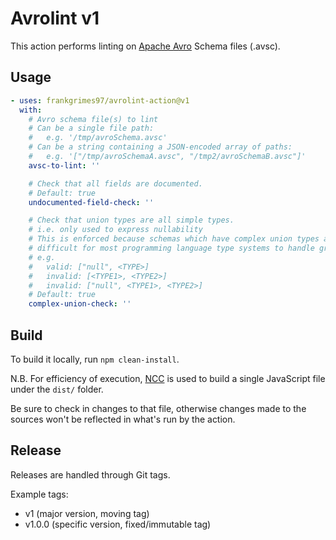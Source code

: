 # Avrolint v1

This action performs linting on [Apache Avro](https://avro.apache.org/)
Schema files (.avsc).

## Usage

<!-- start usage -->
```yaml
- uses: frankgrimes97/avrolint-action@v1
  with:
    # Avro schema file(s) to lint
    # Can be a single file path:
    #   e.g. '/tmp/avroSchema.avsc'
    # Can be a string containing a JSON-encoded array of paths:
    #   e.g. '["/tmp/avroSchemaA.avsc", "/tmp2/avroSchemaB.avsc"]'
    avsc-to-lint: ''

    # Check that all fields are documented.
    # Default: true
    undocumented-field-check: ''

    # Check that union types are all simple types.
    # i.e. only used to express nullability
    # This is enforced because schemas which have complex union types are
    # difficult for most programming language type systems to handle gracefully.
    # e.g.
    #   valid: ["null", <TYPE>]
    #   invalid: [<TYPE1>, <TYPE2>]
    #   invalid: ["null", <TYPE1>, <TYPE2>]
    # Default: true
    complex-union-check: ''
```
<!-- end usage -->

## Build

To build it locally, run `npm clean-install`.

N.B. For efficiency of execution, [NCC](https://github.com/vercel/ncc) is used to build a single JavaScript file under the `dist/` folder.

Be sure to check in changes to that file, otherwise changes made to the sources won't be reflected in what's run by the action.

## Release

Releases are handled through Git tags.

Example tags:
  - v1 (major version, moving tag)
  - v1.0.0 (specific version, fixed/immutable tag)

